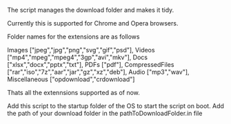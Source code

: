 The script manages the download folder and makes it tidy.

Currently this is supported for Chrome and Opera browsers.  

Folder names for the extensions are as follows

Images ["jpeg","jpg","png","svg","gif","psd"],
Videos ["mp4","mpeg","mpeg4","3gp","avi","mkv"],
Docs ["xlsx","docx","pptx","txt"],
PDFs ["pdf"],
CompressedFiles ["rar","iso","7z","aar","jar","gz","xz","deb"],
Audio ["mp3","wav"],
Miscellaneous ["opdownload","crdownload"]

Thats all the extennsions supported as of now.

Add this script to the startup folder of the OS to start the script on boot. 
Add the path of your download folder in the pathToDownloadFolder.in file
